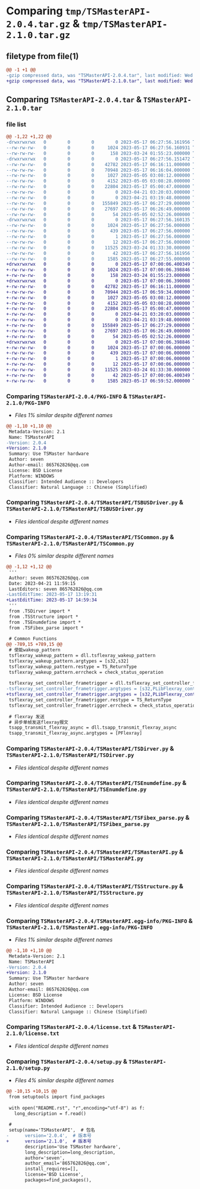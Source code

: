 # Comparing `tmp/TSMasterAPI-2.0.4.tar.gz` & `tmp/TSMasterAPI-2.1.0.tar.gz`

## filetype from file(1)

```diff
@@ -1 +1 @@
-gzip compressed data, was "TSMasterAPI-2.0.4.tar", last modified: Wed May 17 06:27:56 2023, max compression
+gzip compressed data, was "TSMasterAPI-2.1.0.tar", last modified: Wed May 17 07:00:06 2023, max compression
```

## Comparing `TSMasterAPI-2.0.4.tar` & `TSMasterAPI-2.1.0.tar`

### file list

```diff
@@ -1,22 +1,22 @@
-drwxrwxrwx   0        0        0        0 2023-05-17 06:27:56.161956 TSMasterAPI-2.0.4/
--rw-rw-rw-   0        0        0     1024 2023-05-17 06:27:56.160931 TSMasterAPI-2.0.4/PKG-INFO
--rw-rw-rw-   0        0        0      158 2023-03-24 01:55:23.000000 TSMasterAPI-2.0.4/README.rst
-drwxrwxrwx   0        0        0        0 2023-05-17 06:27:56.151472 TSMasterAPI-2.0.4/TSMasterAPI/
--rw-rw-rw-   0        0        0    42782 2023-05-17 06:16:11.000000 TSMasterAPI-2.0.4/TSMasterAPI/TSBUSDriver.py
--rw-rw-rw-   0        0        0    70948 2023-05-17 06:16:04.000000 TSMasterAPI-2.0.4/TSMasterAPI/TSCommon.py
--rw-rw-rw-   0        0        0     1027 2023-05-05 03:08:12.000000 TSMasterAPI-2.0.4/TSMasterAPI/TSDirver.py
--rw-rw-rw-   0        0        0     4152 2023-05-05 03:08:28.000000 TSMasterAPI-2.0.4/TSMasterAPI/TSEnumdefine.py
--rw-rw-rw-   0        0        0    22804 2023-05-17 05:00:47.000000 TSMasterAPI-2.0.4/TSMasterAPI/TSFibex_parse.py
--rw-rw-rw-   0        0        0        0 2023-04-21 03:20:03.000000 TSMasterAPI-2.0.4/TSMasterAPI/TSFlexRayDriver.py
--rw-rw-rw-   0        0        0        0 2023-04-21 03:19:48.000000 TSMasterAPI-2.0.4/TSMasterAPI/TSLINDriver.py
--rw-rw-rw-   0        0        0   155849 2023-05-17 06:27:29.000000 TSMasterAPI-2.0.4/TSMasterAPI/TSMasterAPI.py
--rw-rw-rw-   0        0        0    27697 2023-05-17 06:26:49.000000 TSMasterAPI-2.0.4/TSMasterAPI/TSStructure.py
--rw-rw-rw-   0        0        0       54 2023-05-05 02:52:26.000000 TSMasterAPI-2.0.4/TSMasterAPI/__init__.py
-drwxrwxrwx   0        0        0        0 2023-05-17 06:27:56.160135 TSMasterAPI-2.0.4/TSMasterAPI.egg-info/
--rw-rw-rw-   0        0        0     1024 2023-05-17 06:27:56.000000 TSMasterAPI-2.0.4/TSMasterAPI.egg-info/PKG-INFO
--rw-rw-rw-   0        0        0      439 2023-05-17 06:27:56.000000 TSMasterAPI-2.0.4/TSMasterAPI.egg-info/SOURCES.txt
--rw-rw-rw-   0        0        0        1 2023-05-17 06:27:56.000000 TSMasterAPI-2.0.4/TSMasterAPI.egg-info/dependency_links.txt
--rw-rw-rw-   0        0        0       12 2023-05-17 06:27:56.000000 TSMasterAPI-2.0.4/TSMasterAPI.egg-info/top_level.txt
--rw-rw-rw-   0        0        0    11525 2023-03-24 01:33:30.000000 TSMasterAPI-2.0.4/license.txt
--rw-rw-rw-   0        0        0       42 2023-05-17 06:27:56.161956 TSMasterAPI-2.0.4/setup.cfg
--rw-rw-rw-   0        0        0     1585 2023-05-17 06:27:55.000000 TSMasterAPI-2.0.4/setup.py
+drwxrwxrwx   0        0        0        0 2023-05-17 07:00:06.400349 TSMasterAPI-2.1.0/
+-rw-rw-rw-   0        0        0     1024 2023-05-17 07:00:06.398846 TSMasterAPI-2.1.0/PKG-INFO
+-rw-rw-rw-   0        0        0      158 2023-03-24 01:55:23.000000 TSMasterAPI-2.1.0/README.rst
+drwxrwxrwx   0        0        0        0 2023-05-17 07:00:06.390008 TSMasterAPI-2.1.0/TSMasterAPI/
+-rw-rw-rw-   0        0        0    42782 2023-05-17 06:16:11.000000 TSMasterAPI-2.1.0/TSMasterAPI/TSBUSDriver.py
+-rw-rw-rw-   0        0        0    70944 2023-05-17 06:59:34.000000 TSMasterAPI-2.1.0/TSMasterAPI/TSCommon.py
+-rw-rw-rw-   0        0        0     1027 2023-05-05 03:08:12.000000 TSMasterAPI-2.1.0/TSMasterAPI/TSDirver.py
+-rw-rw-rw-   0        0        0     4152 2023-05-05 03:08:28.000000 TSMasterAPI-2.1.0/TSMasterAPI/TSEnumdefine.py
+-rw-rw-rw-   0        0        0    22804 2023-05-17 05:00:47.000000 TSMasterAPI-2.1.0/TSMasterAPI/TSFibex_parse.py
+-rw-rw-rw-   0        0        0        0 2023-04-21 03:20:03.000000 TSMasterAPI-2.1.0/TSMasterAPI/TSFlexRayDriver.py
+-rw-rw-rw-   0        0        0        0 2023-04-21 03:19:48.000000 TSMasterAPI-2.1.0/TSMasterAPI/TSLINDriver.py
+-rw-rw-rw-   0        0        0   155849 2023-05-17 06:27:29.000000 TSMasterAPI-2.1.0/TSMasterAPI/TSMasterAPI.py
+-rw-rw-rw-   0        0        0    27697 2023-05-17 06:26:49.000000 TSMasterAPI-2.1.0/TSMasterAPI/TSStructure.py
+-rw-rw-rw-   0        0        0       54 2023-05-05 02:52:26.000000 TSMasterAPI-2.1.0/TSMasterAPI/__init__.py
+drwxrwxrwx   0        0        0        0 2023-05-17 07:00:06.398846 TSMasterAPI-2.1.0/TSMasterAPI.egg-info/
+-rw-rw-rw-   0        0        0     1024 2023-05-17 07:00:06.000000 TSMasterAPI-2.1.0/TSMasterAPI.egg-info/PKG-INFO
+-rw-rw-rw-   0        0        0      439 2023-05-17 07:00:06.000000 TSMasterAPI-2.1.0/TSMasterAPI.egg-info/SOURCES.txt
+-rw-rw-rw-   0        0        0        1 2023-05-17 07:00:06.000000 TSMasterAPI-2.1.0/TSMasterAPI.egg-info/dependency_links.txt
+-rw-rw-rw-   0        0        0       12 2023-05-17 07:00:06.000000 TSMasterAPI-2.1.0/TSMasterAPI.egg-info/top_level.txt
+-rw-rw-rw-   0        0        0    11525 2023-03-24 01:33:30.000000 TSMasterAPI-2.1.0/license.txt
+-rw-rw-rw-   0        0        0       42 2023-05-17 07:00:06.400349 TSMasterAPI-2.1.0/setup.cfg
+-rw-rw-rw-   0        0        0     1585 2023-05-17 06:59:52.000000 TSMasterAPI-2.1.0/setup.py
```

### Comparing `TSMasterAPI-2.0.4/PKG-INFO` & `TSMasterAPI-2.1.0/PKG-INFO`

 * *Files 1% similar despite different names*

```diff
@@ -1,10 +1,10 @@
 Metadata-Version: 2.1
 Name: TSMasterAPI
-Version: 2.0.4
+Version: 2.1.0
 Summary: Use TSMaster hardware
 Author: seven
 Author-email: 865762826@qq.com
 License: BSD License
 Platform: WINDOWS
 Classifier: Intended Audience :: Developers
 Classifier: Natural Language :: Chinese (Simplified)
```

### Comparing `TSMasterAPI-2.0.4/TSMasterAPI/TSBUSDriver.py` & `TSMasterAPI-2.1.0/TSMasterAPI/TSBUSDriver.py`

 * *Files identical despite different names*

### Comparing `TSMasterAPI-2.0.4/TSMasterAPI/TSCommon.py` & `TSMasterAPI-2.1.0/TSMasterAPI/TSCommon.py`

 * *Files 0% similar despite different names*

```diff
@@ -1,12 +1,12 @@
 '''
 Author: seven 865762826@qq.com
 Date: 2023-04-21 11:59:15
 LastEditors: seven 865762826@qq.com
-LastEditTime: 2023-05-17 13:19:31
+LastEditTime: 2023-05-17 14:59:34
 '''
 from .TSDirver import *
 from .TSStructure import *  
 from .TSEnumdefine import *  
 from .TSFibex_parse import * 
 
 # Common Functions
@@ -789,15 +789,15 @@
 # 使能wakeup_pattern
 tsflexray_wakeup_pattern = dll.tsflexray_wakeup_pattern
 tsflexray_wakeup_pattern.argtypes = [s32,s32]  
 tsflexray_wakeup_pattern.restype = TS_ReturnType
 tsflexray_wakeup_pattern.errcheck = check_status_operation
 
 tsflexray_set_controller_frametrigger = dll.tsflexray_set_controller_frametrigger
-tsflexray_set_controller_frametrigger.argtypes = [s32,PLibFlexray_controller_config,c_char_p,s32,PLibTrigger_def,s32,s32]  
+tsflexray_set_controller_frametrigger.argtypes = [s32,PLibFlexray_controller_config,ps32,s32,PLibTrigger_def,s32,s32]  
 tsflexray_set_controller_frametrigger.restype = TS_ReturnType
 tsflexray_set_controller_frametrigger.errcheck = check_status_operation
 
 # flexray 发送
 # 异步单帧发送flexray报文
 tsapp_transmit_flexray_async = dll.tsapp_transmit_flexray_async
 tsapp_transmit_flexray_async.argtypes = [PFlexray]
```

### Comparing `TSMasterAPI-2.0.4/TSMasterAPI/TSDirver.py` & `TSMasterAPI-2.1.0/TSMasterAPI/TSDirver.py`

 * *Files identical despite different names*

### Comparing `TSMasterAPI-2.0.4/TSMasterAPI/TSEnumdefine.py` & `TSMasterAPI-2.1.0/TSMasterAPI/TSEnumdefine.py`

 * *Files identical despite different names*

### Comparing `TSMasterAPI-2.0.4/TSMasterAPI/TSFibex_parse.py` & `TSMasterAPI-2.1.0/TSMasterAPI/TSFibex_parse.py`

 * *Files identical despite different names*

### Comparing `TSMasterAPI-2.0.4/TSMasterAPI/TSMasterAPI.py` & `TSMasterAPI-2.1.0/TSMasterAPI/TSMasterAPI.py`

 * *Files identical despite different names*

### Comparing `TSMasterAPI-2.0.4/TSMasterAPI/TSStructure.py` & `TSMasterAPI-2.1.0/TSMasterAPI/TSStructure.py`

 * *Files identical despite different names*

### Comparing `TSMasterAPI-2.0.4/TSMasterAPI.egg-info/PKG-INFO` & `TSMasterAPI-2.1.0/TSMasterAPI.egg-info/PKG-INFO`

 * *Files 1% similar despite different names*

```diff
@@ -1,10 +1,10 @@
 Metadata-Version: 2.1
 Name: TSMasterAPI
-Version: 2.0.4
+Version: 2.1.0
 Summary: Use TSMaster hardware
 Author: seven
 Author-email: 865762826@qq.com
 License: BSD License
 Platform: WINDOWS
 Classifier: Intended Audience :: Developers
 Classifier: Natural Language :: Chinese (Simplified)
```

### Comparing `TSMasterAPI-2.0.4/license.txt` & `TSMasterAPI-2.1.0/license.txt`

 * *Files identical despite different names*

### Comparing `TSMasterAPI-2.0.4/setup.py` & `TSMasterAPI-2.1.0/setup.py`

 * *Files 4% similar despite different names*

```diff
@@ -10,15 +10,15 @@
 from setuptools import find_packages
 
 with open("README.rst", "r",encoding="utf-8") as f:
   long_description = f.read()
 
 # 
 setup(name='TSMasterAPI',  # 包名
-      version='2.0.4',  # 版本号
+      version='2.1.0',  # 版本号
       description='Use TSMaster hardware',
       long_description=long_description,
       author='seven',
       author_email='865762826@qq.com',
       install_requires=[],
       license='BSD License',
       packages=find_packages(),
```

